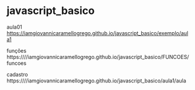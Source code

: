 # javascript_basico

aula01
https://iamgiovannicaramellogrego.github.io/javascript_basico/exemplo/aula1

funções
https:////iamgiovannicaramellogrego.github.io/javascript_basico/FUNCOES/funcoes

cadastro
https:////iamgiovannicaramellogrego.github.io/javascript_basico/aula1/aula
